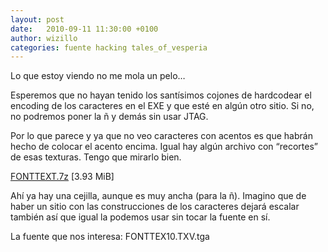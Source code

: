 ```yaml
---
layout: post
date:   2010-09-11 11:30:00 +0100
author: wizillo
categories: fuente hacking tales_of_vesperia
---
```




Lo que estoy viendo no me mola un pelo…

Esperemos que no hayan tenido los santísimos cojones de hardcodear el encoding de los caracteres en el EXE y que esté en algún otro sitio. Si no, no podremos poner la ñ y demás sin usar JTAG.

Por lo que parece y ya que no veo caracteres con acentos es que habrán hecho de colocar el acento encima. Igual hay algún archivo con “recortes” de esas texturas. Tengo que mirarlo bien.

[FONTTEXT.7z](/img/2010/09/FONTTEXT.7z) [3.93 MiB]

Ahí ya hay una cejilla, aunque es muy ancha (para la ñ). Imagino que de haber un sitio con las construcciones de los caracteres dejará escalar también así que igual la podemos usar sin tocar la fuente en sí.

La fuente que nos interesa: FONTTEX10.TXV.tga

